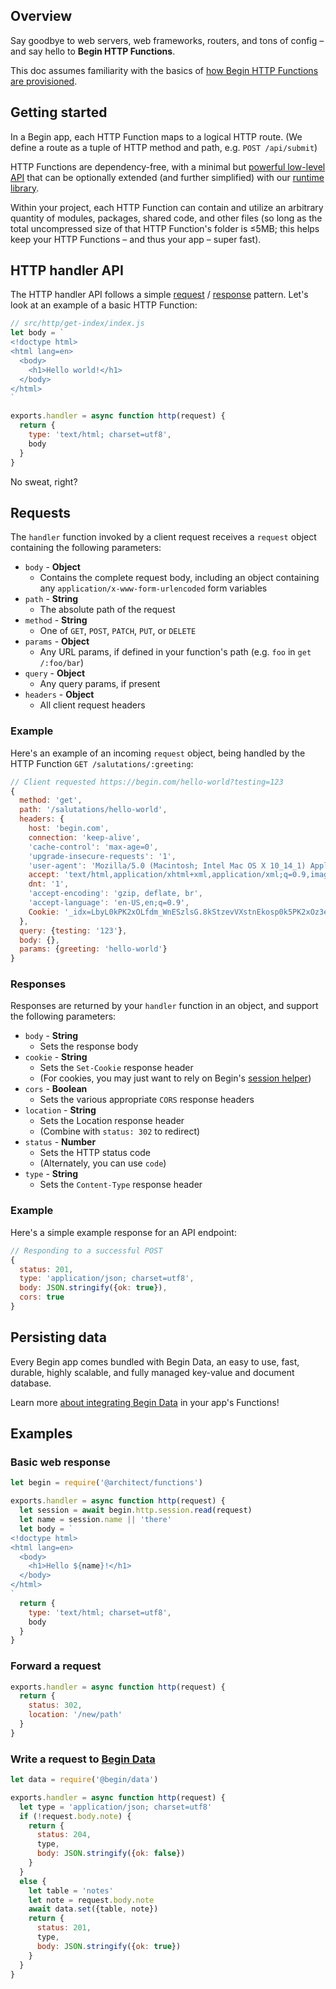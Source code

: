 ## Overview

Say goodbye to web servers, web frameworks, routers, and tons of config – and say hello to **Begin HTTP Functions**.

This doc assumes familiarity with the basics of [how Begin HTTP Functions are provisioned](/en/http-functions/provisioning).


## Getting started

In a Begin app, each HTTP Function maps to a logical HTTP route. (We define a route as a tuple of HTTP method and path, e.g. `POST /api/submit`)

HTTP Functions are dependency-free, with a minimal but [powerful low-level API](#http-handler-api) that can be optionally extended (and further simplified) with our [runtime library](https://github.com/architect/functions).
<!-- TODO: add link to Begin Arc Fns docs-->

Within your project, each HTTP Function can contain and utilize an arbitrary quantity of modules, packages, shared code, and other files (so long as the total uncompressed size of that HTTP Function's folder is ≤5MB; this helps keep your HTTP Functions – and thus your app – super fast).


## HTTP handler API

The HTTP handler API follows a simple [request](#requests) / [response](#responses) pattern. Let's look at an example of a basic HTTP Function:

```javascript
// src/http/get-index/index.js
let body = `
<!doctype html>
<html lang=en>
  <body>
    <h1>Hello world!</h1>
  </body>
</html>
`

exports.handler = async function http(request) {
  return {
    type: 'text/html; charset=utf8',
    body
  }
}
```

No sweat, right?


## Requests

The `handler` function invoked by a client request receives a `request` object containing the following parameters:

- `body` - **Object**
  - Contains the complete request body, including an object containing any `application/x-www-form-urlencoded` form variables
- `path` - **String**
  - The absolute path of the request
- `method` - **String**
  - One of `GET`, `POST`, `PATCH`, `PUT`, or `DELETE`
- `params` - **Object**
  - Any URL params, if defined in your function's path (e.g. `foo` in `get /:foo/bar`)
- `query` - **Object**
  - Any query params, if present
- `headers` - **Object**
  - All client request headers


### Example

Here's an example of an incoming `request` object, being handled by the HTTP Function `GET /salutations/:greeting`:

```javascript
// Client requested https://begin.com/hello-world?testing=123
{
  method: 'get',
  path: '/salutations/hello-world',
  headers: {
    host: 'begin.com',
    connection: 'keep-alive',
    'cache-control': 'max-age=0',
    'upgrade-insecure-requests': '1',
    'user-agent': 'Mozilla/5.0 (Macintosh; Intel Mac OS X 10_14_1) AppleWebKit/537.36 (KHTML, like Gecko) Chrome/70.0.3538.110 Safari/537.36',
    accept: 'text/html,application/xhtml+xml,application/xml;q=0.9,image/webp,image/apng,*/*;q=0.8',
    dnt: '1',
    'accept-encoding': 'gzip, deflate, br',
    'accept-language': 'en-US,en;q=0.9',
    Cookie: '_idx=LbyL0kPK2xOLfdm_WnESzlsG.8kStzevVXstnEkosp0k5PK2xOz3e820NtoEx1b3VXnEC8'
  },
  query: {testing: '123'},
  body: {},
  params: {greeting: 'hello-world'}
}
```


### Responses

Responses are returned by your `handler` function in an object, and support the following parameters:

- `body` - **String**
  - Sets the response body
- `cookie` - **String**
  - Sets the `Set-Cookie` response header
  - (For cookies, you may just want to rely on Begin's [session helper](/en/functions/sessions/))
- `cors` - **Boolean**
  - Sets the various appropriate `CORS` response headers
- `location` - **String**
  - Sets the Location response header
  - (Combine with `status: 302` to redirect)
- `status` - **Number**
  - Sets the HTTP status code
  - (Alternately, you can use `code`)
- `type` - **String**
  - Sets the `Content-Type` response header


### Example

Here's a simple example response for an API endpoint:

```javascript
// Responding to a successful POST
{
  status: 201,
  type: 'application/json; charset=utf8',
  body: JSON.stringify({ok: true}),
  cors: true
}
```


## Persisting data

Every Begin app comes bundled with Begin Data, an easy to use, fast, durable, highly scalable, and fully managed key-value and document database.

Learn more [about integrating Begin Data](/en/data/begin-data/) in your app's Functions!


## Examples

### Basic web response

```js
let begin = require('@architect/functions')

exports.handler = async function http(request) {
  let session = await begin.http.session.read(request)
  let name = session.name || 'there'
  let body = `
<!doctype html>
<html lang=en>
  <body>
    <h1>Hello ${name}!</h1>
  </body>
</html>
`
  return {
    type: 'text/html; charset=utf8',
    body
  }
}
```

### Forward a request

```js
exports.handler = async function http(request) {
  return {
    status: 302,
    location: '/new/path'
  }
}
```

### Write a request to [Begin Data](/en/data/begin-data/)

```js
let data = require('@begin/data')

exports.handler = async function http(request) {
  let type = 'application/json; charset=utf8'
  if (!request.body.note) {
    return {
      status: 204,
      type,
      body: JSON.stringify({ok: false})
    }
  }
  else {
    let table = 'notes'
    let note = request.body.note
    await data.set({table, note})
    return {
      status: 201,
      type,
      body: JSON.stringify({ok: true})
    }
  }
}
```
